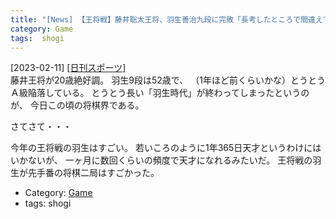 ```yaml
---
title: "[News] 【王将戦】藤井聡太王将、羽生善治九段に完敗「長考したところで間違えてしまった」意表の受け連発も ---羽生が復活"
category: Game
tags:  shogi
---
```


[2023-02-11] [[日刊スポーツ]](https://www.nikkansports.com/general/nikkan/news/202302100000601.html)  
 藤井王将が20歳絶好調。
羽生9段は52歳で、
（1年ほど前くらいかな）とうとうＡ級陥落している。
とうとう長い「羽生時代」が終わってしまったというのが、
今日この頃の将棋界である。

 さてさて・・・

 今年の王将戦の羽生はすごい。
若いころのように1年365日天才というわけにはいかないが、
一ヶ月に数回くらいの頻度で天才になれるみたいだ。
王将戦の羽生が先手番の将棋二局はすごかった。

- Category: [Game](/categories.html#Game)
- tags:  shogi

